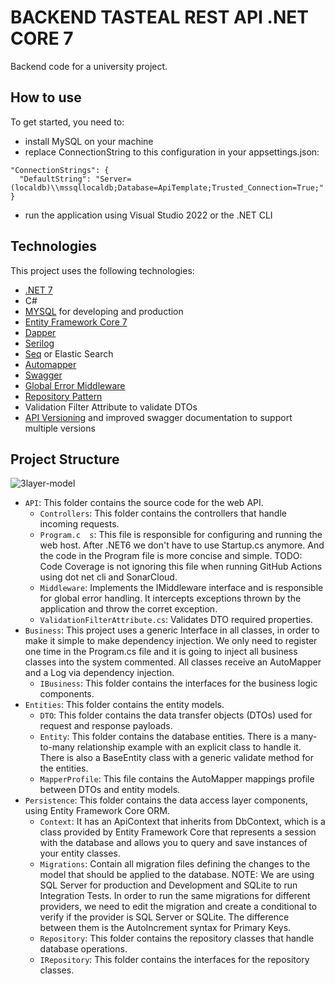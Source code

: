 # BACKEND TASTEAL REST API .NET CORE 7

Backend code for a university project.

## How to use

To get started, you need to:

- install MySQL on your machine
- replace ConnectionString to this configuration in your appsettings.json:

```
"ConnectionStrings": {
  "DefaultString": "Server=(localdb)\\mssqllocaldb;Database=ApiTemplate;Trusted_Connection=True;"
}
```

- run the application using Visual Studio 2022 or the .NET CLI

## Technologies

This project uses the following technologies:

- [.NET 7](https://learn.microsoft.com/en-us/dotnet/core/whats-new/dotnet-7)
- C#
- [MYSQL](https://www.mysql.com) for developing and production
- [Entity Framework Core 7](https://learn.microsoft.com/en-us/ef/core/what-is-new/ef-core-7.0/whatsnew)
- [Dapper](https://github.com/DapperLib/Dapper)
- [Serilog](https://serilog.net/)
- [Seq](https://datalust.co/seq) or Elastic Search
- [Automapper](https://automapper.org/)
- [Swagger](https://swagger.io/)
- [Global Error Middleware](https://code-maze.com/global-error-handling-aspnetcore/)
- [Repository Pattern](https://learn.microsoft.com/en-us/dotnet/architecture/microservices/microservice-ddd-cqrs-patterns/infrastructure-persistence-layer-design)
- Validation Filter Attribute to validate DTOs
- [API Versioning](https://github.com/dotnet/aspnet-api-versioning/wiki) and improved swagger documentation to support multiple versions

## Project Structure

![3layer-model](https://github.com/NguyenMinhHieu3101/BE_tasteal/assets/105068972/4a5dd692-36d5-43fe-b281-56a2d4f5a410)

- `API`: This folder contains the source code for the web API.
  - `Controllers`: This folder contains the controllers that handle incoming requests.
  - `Program.c	s`: This file is responsible for configuring and running the web host. After .NET6 we don't have to use Startup.cs anymore. And the code in the Program file is more concise and simple. TODO: Code Coverage is not ignoring this file when running GitHub Actions using dot net cli and SonarCloud.
  - `Middleware`: Implements the IMiddleware interface and is responsible for global error handling. It intercepts exceptions thrown by the application and throw the corret exception.
  - `ValidationFilterAttribute.cs`: Validates DTO required properties.
- `Business`: This project uses a generic Interface in all classes, in order to make it simple to make dependency injection. We only need to register one time in the Program.cs file and it is going to inject all business classes into the system commented. All classes receive an AutoMapper and a Log via dependency injection.
  - `IBusiness`: This folder contains the interfaces for the business logic components.
- `Entities`: This folder contains the entity models.
  - `DTO`: This folder contains the data transfer objects (DTOs) used for request and response payloads.
  - `Entity`: This folder contains the database entities. There is a many-to-many relationship example with an explicit class to handle it. There is also a BaseEntity class with a generic validate method for the entities.
  - `MapperProfile`: This file contains the AutoMapper mappings profile between DTOs and entity models.
- `Persistence`: This folder contains the data access layer components, using Entity Framework Core ORM.
  - `Context`: It has an ApiContext that inherits from DbContext, which is a class provided by Entity Framework Core that represents a session with the database and allows you to query and save instances of your entity classes.
  - `Migrations`: Contain all migration files defining the changes to the model that should be applied to the database. NOTE: We are using SQL Server for production and Development and SQLite to run Integration Tests. In order to run the same migrations for different providers, we need to edit the migration and create a conditional to verify if the provider is SQL Server or SQLite. The difference between them is the AutoIncrement syntax for Primary Keys.
  - `Repository`: This folder contains the repository classes that handle database operations.
  - `IRepository`: This folder contains the interfaces for the repository classes.
